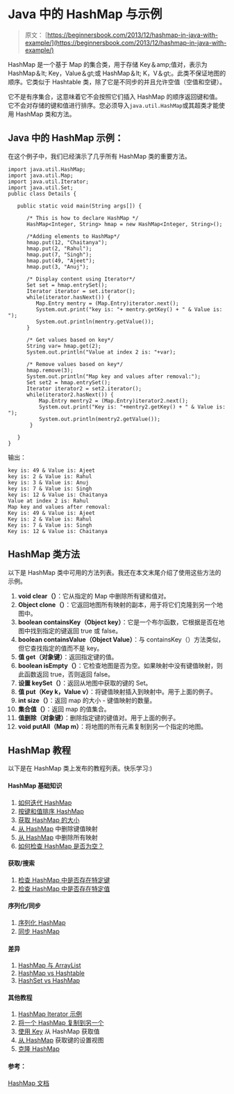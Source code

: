 # Java 中的 HashMap 与示例

> 原文： [https://beginnersbook.com/2013/12/hashmap-in-java-with-example/](https://beginnersbook.com/2013/12/hashmap-in-java-with-example/)

HashMap 是一个基于 Map 的集合类，用于存储 Key＆amp;值对，表示为 HashMap＆lt; Key，Value＆gt;或 HashMap＆lt; K，V＆gt;。此类不保证地图的顺序。它类似于 Hashtable 类，除了它是不同步的并且允许空值（空值和空键）。

它不是有序集合，这意味着它不会按照它们插入 HashMap 的顺序返回键和值。它不会对存储的键和值进行排序。您必须导入`java.util.HashMap`或其超类才能使用 HashMap 类和方法。

## Java 中的 HashMap 示例：

在这个例子中，我们已经演示了几乎所有 HashMap 类的重要方法。

```
import java.util.HashMap;
import java.util.Map;
import java.util.Iterator;
import java.util.Set;
public class Details {

   public static void main(String args[]) {

      /* This is how to declare HashMap */
      HashMap<Integer, String> hmap = new HashMap<Integer, String>();

      /*Adding elements to HashMap*/
      hmap.put(12, "Chaitanya");
      hmap.put(2, "Rahul");
      hmap.put(7, "Singh");
      hmap.put(49, "Ajeet");
      hmap.put(3, "Anuj");

      /* Display content using Iterator*/
      Set set = hmap.entrySet();
      Iterator iterator = set.iterator();
      while(iterator.hasNext()) {
         Map.Entry mentry = (Map.Entry)iterator.next();
         System.out.print("key is: "+ mentry.getKey() + " & Value is: ");
         System.out.println(mentry.getValue());
      }

      /* Get values based on key*/
      String var= hmap.get(2);
      System.out.println("Value at index 2 is: "+var);

      /* Remove values based on key*/
      hmap.remove(3);
      System.out.println("Map key and values after removal:");
      Set set2 = hmap.entrySet();
      Iterator iterator2 = set2.iterator();
      while(iterator2.hasNext()) {
          Map.Entry mentry2 = (Map.Entry)iterator2.next();
          System.out.print("Key is: "+mentry2.getKey() + " & Value is: ");
          System.out.println(mentry2.getValue());
       }

   }
}
```

输出：

```
key is: 49 & Value is: Ajeet
key is: 2 & Value is: Rahul
key is: 3 & Value is: Anuj
key is: 7 & Value is: Singh
key is: 12 & Value is: Chaitanya
Value at index 2 is: Rahul
Map key and values after removal:
Key is: 49 & Value is: Ajeet
Key is: 2 & Value is: Rahul
Key is: 7 & Value is: Singh
Key is: 12 & Value is: Chaitanya
```

## HashMap 类方法

以下是 HashMap 类中可用的方法列表。我还在本文末尾介绍了使用这些方法的示例。

1.  **void clear（）**：它从指定的 Map 中删除所有键和值对。
2.  **Object clone（）**：它返回地图所有映射的副本，用于将它们克隆到另一个地图中。
3.  **boolean containsKey（Object key）**：它是一个布尔函数，它根据是否在地图中找到指定的键返回 true 或 false。
4.  **boolean containsValue（Object Value）**：与 containsKey（）方法类似，但它查找指定的值而不是 key。
5.  **值 get（对象键）**：返回指定键的值。
6.  **boolean isEmpty（）**：它检查地图是否为空。如果映射中没有键值映射，则此函数返回 true，否则返回 false。
7.  **设置 keySet（）**：返回从地图中获取的键的 Set。
8.  **值 put（Key k，Value v）**：将键值映射插入到映射中。用于上面的例子。
9.  **int size（）**：返回 map 的大小 - 键值映射的数量。
10.  **集合值（）**：返回 map 的值集合。
11.  **值删除（对象键）**：删除指定键的键值对。用于上面的例子。
12.  **void putAll（Map m）**：将地图的所有元素复制到另一个指定的地图。

## HashMap 教程

以下是在 HashMap 类上发布的教程列表。快乐学习:)

#### HashMap 基础知识

1.  [如何迭代 HashMap](https://beginnersbook.com/2013/12/how-to-loop-hashmap-in-java/)
2.  [按键和值排序 HashMap](https://beginnersbook.com/2013/12/how-to-sort-hashmap-in-java-by-keys-and-values/)
3.  [获取 HashMap 的大小](https://beginnersbook.com/2014/07/java-get-size-of-hashmap-example/)
4.  [从 HashMap](https://beginnersbook.com/2014/07/java-remove-mapping-from-hashmap-example/) 中删除键值映射
5.  [从 HashMap](https://beginnersbook.com/2014/07/java-remove-all-mappings-from-hashmap-example/) 中删除所有映射
6.  [如何检查 HashMap 是否为空？](https://beginnersbook.com/2014/08/how-to-check-if-a-hashmap-is-empty-or-not/)

#### 获取/搜索

1.  [检查 HashMap 中是否存在特定键](https://beginnersbook.com/2014/07/java-check-if-a-particular-key-exists-in-hashmap-example/)
2.  [检查 HashMap 中是否存在特定值](https://beginnersbook.com/2014/07/java-check-if-a-particular-value-exists-in-hashmap-example/)

#### 序列化/同步

1.  [序列化 HashMap](https://beginnersbook.com/2013/12/how-to-serialize-hashmap-in-java/)
2.  [同步 HashMap](https://beginnersbook.com/2013/12/how-to-synchronize-hashmap-in-java-with-example/ "How to synchronize HashMap in Java with example")

#### 差异

1.  [HashMap 与 ArrayList](https://beginnersbook.com/2013/12/difference-between-arraylist-and-hashmap-in-java/ "Difference between ArrayList and HashMap in Java")
2.  [HashMap vs Hashtable](https://beginnersbook.com/2014/06/difference-between-hashmap-and-hashtable/ "Difference between HashMap and Hashtable")
3.  [HashSet vs HashMap](https://beginnersbook.com/2014/08/hashset-vs-hashmap-java/)

#### 其他教程

1.  [HashMap Iterator 示例](https://beginnersbook.com/2014/07/java-hashmap-iterator-example/)
2.  [将一个 HashMap 复制到另一个](https://beginnersbook.com/2014/08/how-to-copy-one-hashmap-content-to-another-hashmap/)
3.  [使用 Key](https://beginnersbook.com/2014/08/hashmap-get-value-from-key-example/) 从 HashMap 获取值
4.  [从 HashMap](https://beginnersbook.com/2014/08/java-get-set-view-of-keys-from-hashmap/) 获取键的设置视图
5.  [克隆 HashMap](https://beginnersbook.com/2014/08/clone-a-hashmap-in-java/)

#### 参考：

[HashMap 文档](https://docs.oracle.com/javase/7/docs/api/java/util/HashMap.html)
